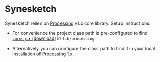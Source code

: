 Synesketch
==========

Synesketch relies on [Processing] v1.x core library. Setup instructions:

 * For convenience the project class path is pre-configured to find [`core.jar` (download)][core.jar] in `lib/processing`.

 * Alternatively you can configure the class path to find it in your local installation of [Processing] 1.x.

[Processing]: http://processing.org/
[core.jar]: https://www2.informatik.hu-berlin.de/~foerstda/synesketch/lib/processing/core.jar
